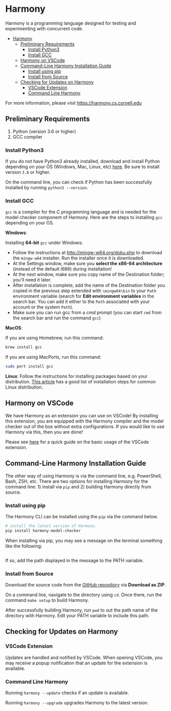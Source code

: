 # Harmony

Harmony is a programming language designed for testing and experimenting with concurrent code.

- [Harmony](#harmony)
  - [Preliminary Requirements](#preliminary-requirements)
    - [Install Python3](#install-python3)
    - [Install GCC](#install-gcc)
  - [Harmony on VSCode](#harmony-on-vscode)
  - [Command-Line Harmony Installation Guide](#command-line-harmony-installation-guide)
    - [Install using pip](#install-using-pip)
    - [Install from Source](#install-from-source)
  - [Checking for Updates on Harmony](#checking-for-updates-on-harmony)
    - [VSCode Extension](#vscode-extension)
    - [Command Line Harmony](#command-line-harmony)

For more information, please visit https://harmony.cs.cornell.edu

## Preliminary Requirements

1. Python (version 3.6 or higher)
2. GCC compiler

### Install Python3

If you do not have Python3 already installed, download and install Python depending on your OS (Windows, Mac, Linux, etc) [here](https://www.python.org/downloads/). Be sure to install version `3.6` or higher.

On the command line, you can check if Python has been successfully installed by running `python3 --version`.

### Install GCC

`gcc` is a compiler for the C programming language and is needed for the model checker component of Harmony. Here are the steps to installing `gcc` depending on your OS.

**Windows**:

Installing **64-bit** `gcc` under Windows:
  - Follow the instructions at http://mingw-w64.org/doku.php to download the `mingw-w64` installer. Run the installer once it is downloaded.
  - At the Settings window, make sure you **select the x86-64
    architecture** (instead of the default i686) during installation!
  - At the next window, make sure you copy name of the Destination folder; you'll need it later.
  - After installation is complete, add the name of the Destination folder you copied in the previous step extended with `\mingw64\bin` to your `Path` environment variable
    (search for **Edit environment variables** in the search bar. You can add it either to the `Path` associated with your account or the system `Path`).
  - Make sure you can run gcc from a cmd prompt (you can start
    `cmd` from the search bar and run the command `gcc`)

**MacOS**:

If you are using Homebrew, run this command:

```sh
brew install gcc
```

If you are using MacPorts, run this command:

```sh
sudo port install gcc
```

**Linux**: Follow the instructions for installing packages based on your distribution. [This article](https://www.ubuntupit.com/how-to-install-and-use-gcc-compiler-on-linux-system/) has a good list of installation steps for common Linux distribution.

## Harmony on VSCode

We have Harmony as an extension you can use on VSCode! By installing this extension, you are equipped with the Harmony compiler and the model checker out of the box without extra configurations. If you would like to use Harmony via this, then you are done!

Please see [here](#) for a quick guide on the basic usage of the VSCode extension.

## Command-Line Harmony Installation Guide

The other way of using Harmony is via the command line, e.g. PowerShell, Bash, ZSH, etc. There are two options for installing Harmony for the command line: 1) install via `pip` and 2) building Harmony directly from source.

### Install using pip

The Harmony CLI can be installed using the `pip` via the command below.

```sh
# install the latest version of Harmony.
pip install harmony-model-checker
```

When installing via pip, you may see a message on the terminal something like the following:

```sh

```

If so, add the path displayed in the message to the PATH variable.

### Install from Source

Download the source code from the [GitHub repository](https://www.github.com) via **Download as ZIP**.

On a command line, navigate to the directory using `cd`. Once there, run the command `make setup` to build Harmony.

After successfully building Harmony, run `pwd` to out the path name of the directory with Harmony. Edit your PATH variable to include this path.

## Checking for Updates on Harmony

### VSCode Extension

Updates are handled and notified by VSCode. When opening VSCode, you may receive a popup notification that an update for the extension is available.

### Command Line Harmony

Running `harmony --update` checks if an update is available.

Running `harmony --upgrade` upgrades Harmony to the latest version.
